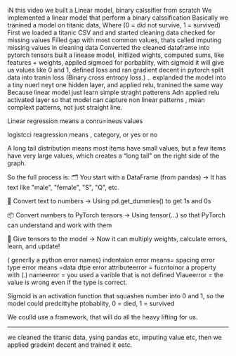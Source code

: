 iN this video we built a Linear model, binary calssifier from scratch
We implemented a linear model that perform a binary calssification
Basically we tranined a model on titanic data, Where (0 = did not survive, 1 = survived)
First we loaded a titanic CSV and and started cleaning data
checked for missing values
Filled gap with most common values, thats called imputing missing values in cleaning data
Converted the cleaned dataframe into pytorch tensors
built a linease model, initlized wights, computed sums, like features + weights, appiled sigmoed for porbablity, with sigmoid it will give us values like 0 and 1, defined loss and ran gradient decent in pytorch
split data into tranin loss (Binary cross entropy loss.) ..
explanded the model into a tiny nuerl neyt one hidden layer, and applied relu, tranined the same way
Because linear model just learn simple straght patterens
Adn applied relu activated layer so that model can capture non linear patterns , mean complext patterns, not just straight line.

Linear regression means a conru=ineus values

logistcci reagression means , category, or yes or no

A long tail distribution means most items have small values, but a few items have very large values, which creates a “long tail” on the right side of the graph.

So the full process is:
🗂️ You start with a DataFrame (from pandas)
→ It has text like "male", "female", "S", "Q", etc.

🔢 Convert text to numbers
→ Using pd.get_dummies() to get 1s and 0s

📦 Convert numbers to PyTorch tensors
→ Using tensor(...) so that PyTorch can understand and work with them

🧠 Give tensors to the model
→ Now it can multiply weights, calculate errors, learn, and update!

( generlly a python error names)
indentaion error means= spacing error
type error means =data dtpe error
attributeerror = fucntoinor a property with (.)
nameerror = you used a varible that is not defined
Vlaueerror = the value is wrong even if the type is correct.


Sigmoid is an activation function that squashes number into 0 and 1, so the model could predcittyhe ptobablity, 0 = died, 1 = survived


We coulld use a framework, that will do all the heavy lifting for us.   


---
we cleaned the titanic data, ysing pandas etc, imputing value etc, then we applied gradeint decent and trained it eetc.
